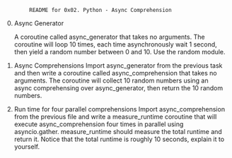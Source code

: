 			README for 0x02. Python - Async Comprehension


0. Async Generator

	A coroutine called async_generator that takes no arguments.
	The coroutine will loop 10 times, each time asynchronously wait 1 second, then 	      yield a random number between 0 and 10. Use the random module.

1. Async Comprehensions
	Import async_generator from the previous task and then write a coroutine 
 	called async_comprehension that takes no arguments.
    	The coroutine will collect 10 random numbers using an async comprehensing over 	      async_generator, then return the 10 random numbers.

2. Run time for four parallel comprehensions
	Import async_comprehension from the previous file and write a measure_runtime 	      coroutine that will execute async_comprehension four times in parallel using 
	asyncio.gather.
	measure_runtime should measure the total runtime and return it.
	Notice that the total runtime is roughly 10 seconds, explain it to yourself.
